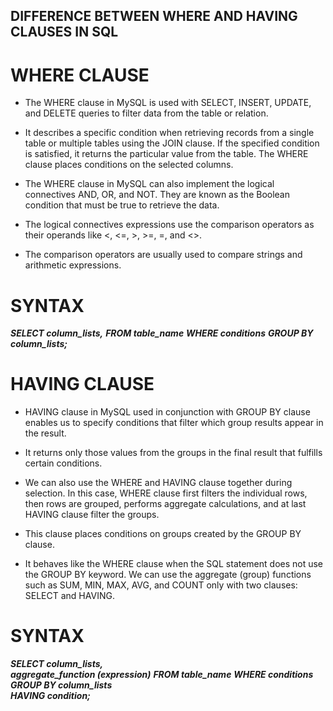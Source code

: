 ## DIFFERENCE BETWEEN WHERE AND HAVING CLAUSES IN SQL


# WHERE CLAUSE

- The WHERE clause in MySQL is used with SELECT, INSERT, UPDATE, and DELETE queries to filter data from the table or relation. 

- It describes a specific condition when retrieving records from a single table or multiple tables using the JOIN clause. If the specified condition is satisfied, it returns the particular value from the table. The WHERE clause places conditions on the selected columns.

- The WHERE clause in MySQL can also implement the logical connectives AND, OR, and NOT. They are known as the Boolean condition that must be true to retrieve the data. 

- The logical connectives expressions use the comparison operators as their operands like <, <=, >, >=, =, and <>. 

- The comparison operators are usually used to compare strings and arithmetic expressions.

# SYNTAX

***SELECT column_lists,*** 
***FROM table_name***
***WHERE conditions***
***GROUP BY column_lists;***


# HAVING CLAUSE

- HAVING clause in MySQL used in conjunction with GROUP BY clause enables us to specify conditions that filter which group results appear in the result. 

- It returns only those values from the groups in the final result that fulfills certain conditions. 

- We can also use the WHERE and HAVING clause together during selection. In this case, WHERE clause first filters the individual rows, then rows are grouped, performs aggregate calculations, and at last HAVING clause filter the groups.

- This clause places conditions on groups created by the GROUP BY clause. 

- It behaves like the WHERE clause when the SQL statement does not use the GROUP BY keyword. We can use the aggregate (group) functions such as SUM, MIN, MAX, AVG, and COUNT only with two clauses: SELECT and HAVING.


# SYNTAX

***SELECT column_lists,***    
***aggregate_function (expression)***
***FROM table_name***
***WHERE conditions***
***GROUP BY column_lists***   
***HAVING condition;***
